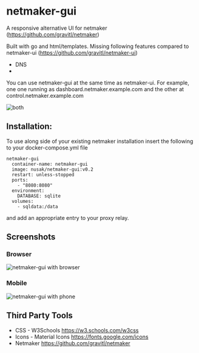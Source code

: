 # netmaker-gui
A responsive alternative UI for netmaker (https://github.com/gravitl/netmaker)

Built with go and html/templates.
Missing following features compared to netmaker-ui (https://github.com/gravitl/netmaker-ui)
- DNS
- 

You can use netmaker-gui at the same time as netmaker-ui. For example, one one running as dashboard.netmaker.example.com and the other at control.netmaker.example.com

![both](https://github.com/mattkasun/netmaker-gui/raw/develop/screenshots/netmaker-gui-ui.png "GUI and UI")


## Installation:
To use along side of your existing netmaker installation insert the following to your docker-compose.yml file

```
netmaker-gui
  container-name: netmaker-gui
  image: nusak/netmaker-gui:v0.2
  restart: unless-stopped
  ports:
    - "8080:8080"
  environment:
    DATABASE: sqlite
  volumes:
    - sqldata:/data
```

and add an appropriate entry to your proxy relay.

## Screenshots
### Browser
![netmaker-gui with browser](https://github.com/mattkasun/netmaker-gui/raw/develop/screenshots/netmaker-gui-browser.png "Netmaker-GUI with Browser")

### Mobile
![netmaker-gui with phone](https://github.com/mattkasun/netmaker-gui/raw/develop/screenshots/netmaker-gui-phone.png "Netmaker-GUI with Phone")

## Third Party Tools
- CSS - W3Schools https://w3.schools.com/w3css
- Icons - Material Icons https://fonts.google.com/icons
- Netmaker https://github.com/gravitl/netmaker
